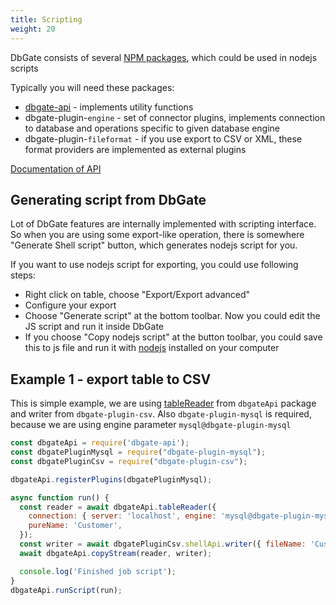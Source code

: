 ```yaml
---
title: Scripting
weight: 20
---
```


DbGate consists of several [NPM packages](https://www.npmjs.com/search?q=keywords%3Adbgate), which could be used in nodejs scripts

Typically you will need these packages:
* [dbgate-api](https://www.npmjs.com/package/dbgate-api) - implements utility functions
* dbgate-plugin-`engine` - set of connector plugins, implements connection to database and operations specific to given database engine
* dbgate-plugin-`fileformat` - if you use export to CSV or XML, these format providers are implemented as external plugins

[Documentation of API](/apidoc)

## Generating script from DbGate
Lot of DbGate features are internally implemented with scripting interface. So when you are using some export-like operation, there is somewhere "Generate Shell script" button, which generates nodejs script for you.

If you want to use nodejs script for exporting, you could use following steps:
* Right click on table, choose "Export/Export advanced"
* Configure your export
* Choose "Generate script" at the bottom toolbar. Now you could edit the JS script and run it inside DbGate
* If you choose "Copy nodejs script" at the button toolbar, you could save this to js file and run it with [nodejs](https://nodejs.org/) installed on your computer


## Example 1 - export table to CSV
This is simple example, we are using [tableReader](https://dbgate.org/docs/apidoc.html#tableReader) from `dbgateApi` package and writer from `dbgate-plugin-csv`. Also `dbgate-plugin-mysql` is required, because we are using engine parameter `mysql@dbgate-plugin-mysql`
```js
const dbgateApi = require('dbgate-api');
const dbgatePluginMysql = require("dbgate-plugin-mysql");
const dbgatePluginCsv = require("dbgate-plugin-csv");

dbgateApi.registerPlugins(dbgatePluginMysql);

async function run() {
  const reader = await dbgateApi.tableReader({
    connection: { server: 'localhost', engine: 'mysql@dbgate-plugin-mysql', user: 'root', password: 'xxxx', database: 'Chinook' },
    pureName: 'Customer',
  });
  const writer = await dbgatePluginCsv.shellApi.writer({ fileName: 'Customer.csv' });
  await dbgateApi.copyStream(reader, writer);

  console.log('Finished job script');
}
dbgateApi.runScript(run);
```